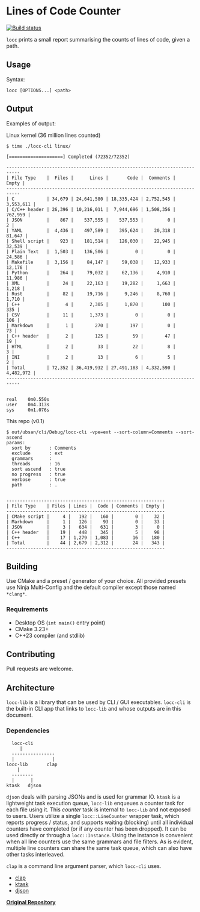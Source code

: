# Lines of Code Counter

[![Build status](https://github.com/karnkaul/locc/actions/workflows/ci.yml/badge.svg)](https://github.com/karnkaul/locc/actions/workflows/ci.yml)

`locc` prints a small report summarising the counts of lines of code, given a path.

## Usage

Syntax:

```
locc [OPTIONS...] <path>
```

## Output

Examples of output:

Linux kernel (36 million lines counted)

```
$ time ./locc-cli linux/

[====================] Completed (72352/72352)

---------------------------------------------------------------------------
| File Type    |  Files |      Lines |       Code |  Comments |     Empty |
---------------------------------------------------------------------------
| C            | 34,679 | 24,641,580 | 18,335,424 | 2,752,545 | 3,553,611 |
| C/C++ header | 26,396 | 10,216,011 |  7,944,696 | 1,508,356 |   762,959 |
| JSON         |    867 |    537,555 |    537,553 |         0 |         2 |
| YAML         |  4,436 |    497,589 |    395,624 |    20,318 |    81,647 |
| Shell script |    923 |    181,514 |    126,030 |    22,945 |    32,539 |
| Plain Text   |  1,503 |    136,506 |          0 |         0 |    24,586 |
| Makefile     |  3,156 |     84,147 |     59,038 |    12,933 |    12,176 |
| Python       |    264 |     79,032 |     62,136 |     4,910 |    11,986 |
| XML          |     24 |     22,163 |     19,282 |     1,663 |     1,218 |
| Rust         |     82 |     19,716 |      9,246 |     8,760 |     1,710 |
| C++          |      4 |      2,305 |      1,870 |       100 |       335 |
| CSV          |     11 |      1,373 |          0 |         0 |       106 |
| Markdown     |      1 |        270 |        197 |         0 |        73 |
| C++ header   |      2 |        125 |         59 |        47 |        19 |
| HTML         |      2 |         33 |         22 |         8 |         3 |
| INI          |      2 |         13 |          6 |         5 |         2 |
| Total        | 72,352 | 36,419,932 | 27,491,183 | 4,332,590 | 4,482,972 |
---------------------------------------------------------------------------


real    0m0.550s
user    0m4.313s
sys     0m1.076s
```

This repo (v0.1)

```
$ out/ubsan/cli/Debug/locc-cli -vpe=ext --sort-column=Comments --sort-ascend
params:
  sort by       : Comments
  exclude       : ext
  grammars      : 
  threads       : 16
  sort ascend   : true
  no progress   : true
  verbose       : true
  path          : .


-----------------------------------------------------------
| File Type    | Files | Lines |  Code | Comments | Empty |
-----------------------------------------------------------
| CMake script |     4 |   192 |   160 |        0 |    32 |
| Markdown     |     1 |   126 |    93 |        0 |    33 |
| JSON         |     3 |   634 |   631 |        3 |     0 |
| C++ header   |    19 |   448 |   345 |        5 |    98 |
| C++          |    17 | 1,279 | 1,083 |       16 |   180 |
| Total        |    44 | 2,679 | 2,312 |       24 |   343 |
-----------------------------------------------------------

```

## Building

Use CMake and a preset / generator of your choice. All provided presets use Ninja Multi-Config and the default compiler except those named `*clang*`.

### Requirements

- Desktop OS (`int main()` entry point)
- CMake 3.23+
- C++23 compiler (and stdlib)

## Contributing

Pull requests are welcome.

## Architecture

`locc-lib` is a library that can be used by CLI / GUI executables. `locc-cli` is the built-in CLI app that links to `locc-lib` and whose outputs are in this document.

### Dependencies

```
  locc-cli
     |
  ----------------
  |              |
locc-lib       clap
    |
  --------
  |      |
ktask   djson
```

`djson` deals with parsing JSONs and is used for grammar IO. `ktask` is a lightweight task execution queue, `locc-lib` enqueues a counter task for each file using it. This _counter_ task is internal to `locc-lib` and not exposed to users. Users utilize a single `locc::LineCounter` wrapper task, which reports progress / status, and supports waiting (blocking) until all individual counters have completed (or if any counter has been dropped). It can be used directly or through a `locc::Instance`. Using the instance is convenient when all line counters use the same grammars and file filters. As is evident, multiple line counters can share the same task queue, which can also have other tasks interleaved.

`clap` is a command line argument parser, which `locc-cli` uses.

* [clap](https://github.com/karnkaul/clap)
* [ktask](https://github.com/karnkaul/ktask)
* [djson](https://github.com/karnkaul/djson)

[**Original Repository**](https://github.com/karnkaul/locc)
